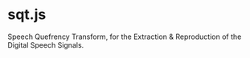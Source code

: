 # sqt.js
Speech Quefrency Transform, for the Extraction &amp; Reproduction of the Digital Speech Signals.
